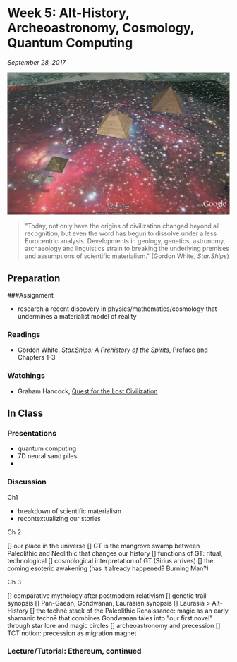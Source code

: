 # Week 5: Alt-History, Archeoastronomy, Cosmology, Quantum Computing
*September 28, 2017*

![Orion Correlation Theory](/assets/OrionCorrelationTheory_GoogleMaps.jpg)

> "Today, not only have the origins of civilization changed beyond all recognition, but even the word has begun to dissolve under a less Eurocentric analysis. Developments in geology, genetics, astronomy, archaeology and linguistics strain to breaking the underlying premises and assumptions of scientific materialism." \(Gordon White, *Star.Ships*\)

## Preparation
###Assignment
* research a recent discovery in physics/mathematics/cosmology that undermines a materialist model of reality

### Readings
* Gordon White, *Star.Ships: A Prehistory of the Spirits*, Preface and Chapters 1-3

### Watchings
* Graham Hancock, [Quest for the Lost Civilization](https://youtu.be/T5DNvYMtkyk)

## In Class
### Presentations
* quantum computing
* 7D neural sand piles
* 

### Discussion
Ch1

* breakdown of scientific materialism
* recontextualizing our stories

Ch 2

[] our place in the universe
[] GT is the mangrove swamp between Paleolithic and Neolithic that changes our history
[] functions of GT: ritual, technological
[] cosmological interpretation of GT (Sirius arrives)
[] the coming esoteric awakening (has it already happened? Burning Man?)

Ch 3

[] comparative mythology after postmodern relativism
[] genetic trail synopsis 
[] Pan-Gaean, Gondwanan, Laurasian synopsis
[] Laurasia > Alt-History
[] the technē stack of the Paleolithic Renaissance: magic as an early shamanic technē that combines Gondwanan tales into "our first novel" through star lore and magic circles
[] archeoastronomy and precession
[] TCT notion: precession as migration magnet


### Lecture/Tutorial: Ethereum, continued 








